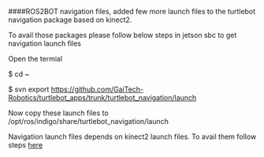 ####ROS2BOT navigation files, added few more launch files to the turtlebot navigation package based on kinect2.

To avail those packages please follow below steps in jetson sbc to get navigation launch files

Open the termial

$ cd ~

$ svn export https://github.com/GaiTech-Robotics/turtlebot_apps/trunk/turtlebot_navigation/launch

Now copy these launch files to /opt/ros/indigo/share/turtlebot_navigation/launch

Navigation launch files depends on kinect2 launch files. To avail them follow steps [here](https://github.com/GaiTech-Robotics/Ros2Bot/tree/master/kinect2-launch)

